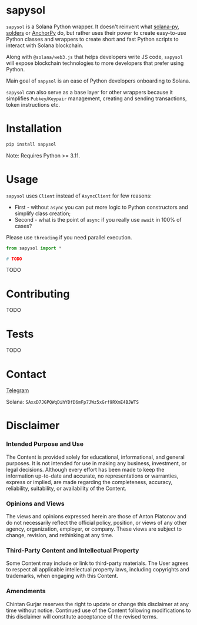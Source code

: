 # sapysol

`sapysol` is a Solana Python wrapper. It doesn't reinvent what [solana-py](https://github.com/michaelhly/solana-py), [solders](https://github.com/kevinheavey/solders) or [AnchorPy](https://github.com/kevinheavey/anchorpy) do, but rather uses their power to create easy-to-use Python classes and wrappers to create short and fast Python scripts to interact with Solana blockchain.

Along with `@solana/web3.js` that helps developers write JS code, `sapysol` will expose blockchain technologies to more developers that prefer using Python.

Main goal of `sapysol` is an ease of Python developers onboarding to Solana.

`sapysol` can also serve as a base layer for other wrappers because it simplifies `Pubkey`/`Keypair` management, creating and sending transactions, token instructions etc.

# Installation

```sh
pip install sapysol
```

Note: Requires Python >= 3.11.

# Usage

`sapysol` uses `Client` instead of `AsyncClient` for few reasons:
* First - without `async` you can put more logic to Python constructors and simplify class creation;
* Second - what is the point of `async` if you really use `await` in 100% of cases?

Please use `threading` if you need parallel execution.

```py
from sapysol import *

# TODO
```

TODO

# Contributing
TODO

# Tests
TODO

# Contact
[Telegram](https://t.me/SuperArmor)

Solana: `SAxxD7JGPQWqDihYDfD6mFp7JWz5xGrf9RXmE4BJWTS`

# Disclaimer

### Intended Purpose and Use
The Content is provided solely for educational, informational, and general purposes. It is not intended for use in making any business, investment, or legal decisions. Although every effort has been made to keep the information up-to-date and accurate, no representations or warranties, express or implied, are made regarding the completeness, accuracy, reliability, suitability, or availability of the Content.

### Opinions and Views
The views and opinions expressed herein are those of Anton Platonov and do not necessarily reflect the official policy, position, or views of any other agency, organization, employer, or company. These views are subject to change, revision, and rethinking at any time.

### Third-Party Content and Intellectual Property
Some Content may include or link to third-party materials. The User agrees to respect all applicable intellectual property laws, including copyrights and trademarks, when engaging with this Content.

### Amendments
Chintan Gurjar reserves the right to update or change this disclaimer at any time without notice. Continued use of the Content following modifications to this disclaimer will constitute acceptance of the revised terms.